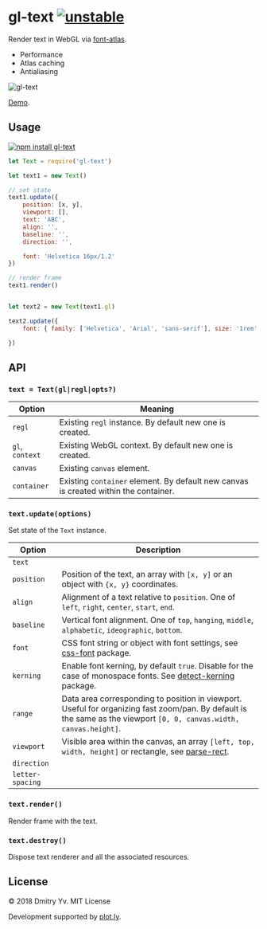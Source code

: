 # gl-text [![unstable](https://img.shields.io/badge/stability-unstable-green.svg)](http://github.com/badges/stability-badges)

Render text in WebGL via [font-atlas](https://ghub.io/font-atlas).

* Performance
* Atlas caching
* Antialiasing

![gl-text](https://github.com/dy/gl-text/blob/master/preview.png?raw=true)

[Demo](https://dy.github.io/gl-text).


## Usage

[![npm install gl-text](https://nodei.co/npm/gl-text.png?mini=true)](https://npmjs.org/package/gl-text/)

```js
let Text = require('gl-text')

let text1 = new Text()

// set state
text1.update({
	position: [x, y],
	viewport: [],
	text: 'ABC',
	align: '',
	baseline: '',
	direction: '',

	font: 'Helvetica 16px/1.2'
})

// render frame
text1.render()


let text2 = new Text(text1.gl)

text2.update({
	font: { family: ['Helvetica', 'Arial', 'sans-serif'], size: '1rem' },

})
```

## API

### `text = Text(gl|regl|opts?)`

Option | Meaning
---|---
`regl` | Existing `regl` instance. By default new one is created.
`gl`, `context` | Existing WebGL context. By default new one is created.
`canvas` | Existing `canvas` element.
`container` | Existing `container` element. By default new canvas is created within the container.

### `text.update(options)`

Set state of the `Text` instance.

Option | Description
---|---
`text` |
`position` | Position of the text, an array with `[x, y]` or an object with `{x, y}` coordinates.
`align` | Alignment of a text relative to `position`. One of `left`, `right`, `center`, `start`, `end`.
`baseline` | Vertical font alignment. One of `top`, `hanging`, `middle`, `alphabetic`, `ideographic`, `bottom`.
`font` | CSS font string or object with font settings, see [css-font](https://ghub.com/css-font) package.
`kerning` | Enable font kerning, by default `true`. Disable for the case of monospace fonts. See [detect-kerning](https://ghub.io/detect-kerning) package.
`range` | Data area corresponding to position in viewport. Useful for organizing fast zoom/pan. By default is the same as the viewport `[0, 0, canvas.width, canvas.height]`.
`viewport` | Visible area within the canvas, an array `[left, top, width, height]` or rectangle, see [parse-rect](https://ghub.io/parse-rect).
`direction` |
`letter-spacing` |

### `text.render()`

Render frame with the text.

### `text.destroy()`

Dispose text renderer and all the associated resources.


## License

© 2018 Dmitry Yv. MIT License

Development supported by [plot.ly](https://github.com/plotly/).
